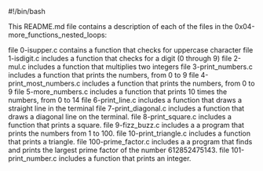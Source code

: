 #!/bin/bash

This README.md file contains a description of each of the files in the 0x04-more_functions_nested_loops:

file 0-isupper.c contains  a function that checks for uppercase character
file 1-isdigit.c includes a function that checks for a digit (0 through 9)
file 2-mul.c includes a function that multiplies two integers
file 3-print_numbers.c includes a function that prints the numbers, from 0 to 9
file 4-print_most_numbers.c includes a  function that prints the numbers, from 0 to 9
file 5-more_numbers.c includes a  function that prints 10 times the numbers, from 0 to 14
file 6-print_line.c includes a function that draws a straight line in the terminal
file 7-print_diagonal.c includes a function that draws a diagonal line on the terminal.
file 8-print_square.c includes a function that prints a square.
file 9-fizz_buzz.c includes a a program that prints the numbers from 1 to 100.
file 10-print_triangle.c includes a function that prints a triangle.
file 100-prime_factor.c includes a a program that finds and prints the largest prime factor of the number 612852475143.
file 101-print_number.c includes a function that prints an integer.

